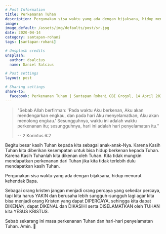 ```yaml
---
# Post Information
title: Perkenanan Tuhan
description: Pergunakan sisa waktu yang ada dengan bijaksana, hidup menurut kehendak Bapa.
image: 
image_default: /assets/img/defaults/post/sr.jpg
date: 2020-04-14
category: santapan-rohani
tags: [santapan-rohani]

# Unsplash credits
unsplash:
  author: dsalcius
  name: Daniel Salcius

# Post settings
layout: post

# Sharing settings
share-to:
  facebook: Perkenanan Tuhan | Santapan Rohani GBI Grogol, 14 April 2020
---
```


> "Sebab Allah berfirman: 'Pada waktu Aku berkenan, Aku akan mendengarkan engkau, dan pada hari Aku menyelamatkan, Aku akan menolong engkau.' Sesungguhnya, waktu ini adalah waktu perkenanan itu; sesungguhnya, hari ini adalah hari penyelamatan itu."
>
> -- 2 Korintus 6:2

Begitu besar kasih Tuhan kepada kita sebagai anak-anak-Nya. Karena Kasih Tuhan kita diberikan kesempatan untuk bisa hidup berkenan kepada Tuhan. Karena Kasih Tuhanlah kita dikenan oleh Tuhan. Kita tidak mungkin mendapatkan perkenanan dari Tuhan jika kita tidak terlebih dulu mendapatkan kasih Tuhan.

Pergunakan sisa waktu yang ada dengan bijaksana, hidup menurut kehendak Bapa.

Sebagai orang kristen jangan menjadi orang percaya yang sekedar percaya, tapi kita harus YAKIN dan berusaha lebih sungguh-sungguh lagi agar kita bisa menjadi orang Kristen yang dapat DIPERCAYA, sehingga kita dapat DIKENAN, dapat DIKENAL dan DIKASIHI serta DISELAMATKAN oleh TUHAN kita YESUS KRISTUS.  

Sebab sekarang ini masa perkenanan Tuhan dan hari-hari penyelamatan Tuhan. Amin. 🙏